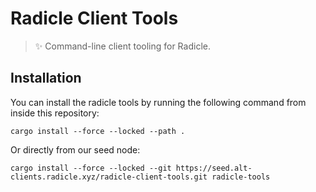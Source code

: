 # Radicle Client Tools

> ✨ Command-line client tooling for Radicle.

## Installation

You can install the radicle tools by running the following command from inside
this repository:

    cargo install --force --locked --path .

Or directly from our seed node:

    cargo install --force --locked --git https://seed.alt-clients.radicle.xyz/radicle-client-tools.git radicle-tools
